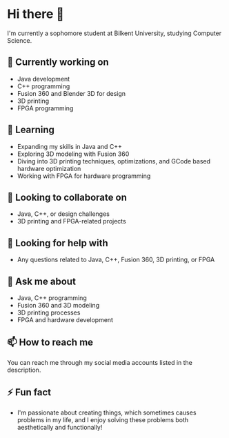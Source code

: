 # Hi there 👋

I'm currently a sophomore student at Bilkent University, studying Computer Science.

## 🔭 Currently working on
- Java development
- C++ programming
- Fusion 360 and Blender 3D for design
- 3D printing
- FPGA programming

## 🌱 Learning
- Expanding my skills in Java and C++
- Exploring 3D modeling with Fusion 360
- Diving into 3D printing techniques, optimizations, and GCode based hardware optimization
- Working with FPGA for hardware programming

## 👯 Looking to collaborate on
- Java, C++, or design challenges
- 3D printing and FPGA-related projects

## 🤔 Looking for help with
- Any questions related to Java, C++, Fusion 360, 3D printing, or FPGA

## 💬 Ask me about
- Java, C++ programming
- Fusion 360 and 3D modeling
- 3D printing processes
- FPGA and hardware development

## 📫 How to reach me
You can reach me through my social media accounts listed in the description.

## ⚡ Fun fact
- I'm passionate about creating things, which sometimes causes problems in my life, and I enjoy solving these problems both aesthetically and functionally!
